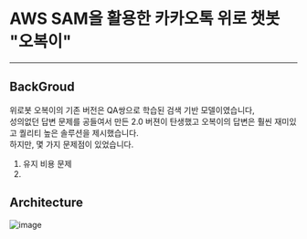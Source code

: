 # AWS SAM을 활용한 카카오톡 위로 챗봇 "오복이"

***

## BackGroud
위로봇 오복이의 기존 버전은 QA쌍으로 학습된 검색 기반 모델이였습니다, <br>
성의없던 답변 문제를 공들여서 만든 2.0 버젼이 탄생했고 오복이의 답변은 훨씬 재미있고 퀄리티 높은 솔루션을 제시했습니다. <br>
하지만, 몇 가지 문제점이 있었습니다.
  1. 유지 비용 문제
  2.  


## Architecture
![image](https://github.com/jongmin-oh/comfort-serverless-chatbot/assets/23625693/ca1c51e8-fc41-46de-81f8-051d26ae70e9)

